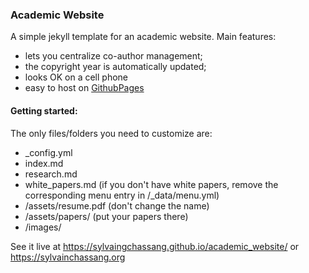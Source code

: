 ### Academic Website

A simple jekyll template for an academic website. Main features:

- lets you centralize co-author management; 
- the copyright year is automatically updated;
- looks OK on a cell phone
- easy to host on [GithubPages](https://pages.github.com/)

#### Getting started:
The only files/folders you need to customize are:

- _config.yml
- index.md
- research.md
- white_papers.md (if you don't have white papers, remove the corresponding
 menu entry in /_data/menu.yml)
- /assets/resume.pdf (don't change the name)
- /assets/papers/  (put your papers there)
- /images/

See it live at https://sylvaingchassang.github.io/academic_website/ or https://sylvainchassang.org
